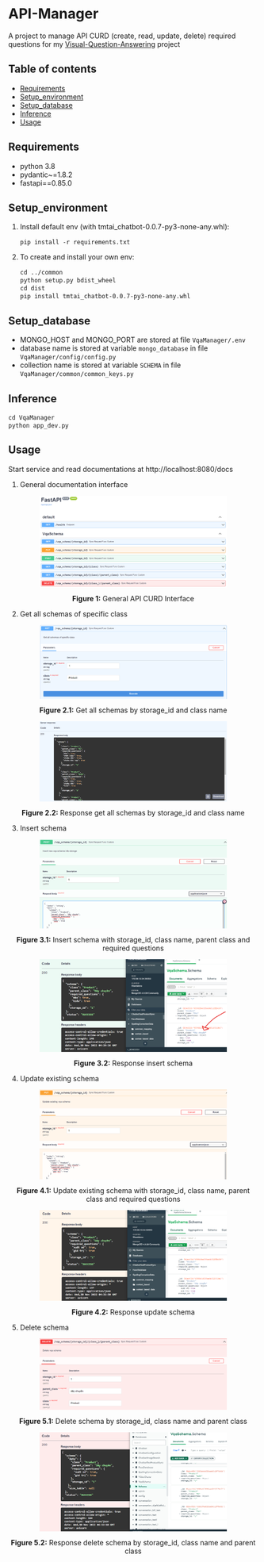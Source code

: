 # API-Manager

A project to manage API CURD (create, read, update, delete) required questions for my <a href="https://github.com/ToDuyHung/Visual-Question-Answering" target="_blank">Visual-Question-Answering</a> project

## Table of contents
* [Requirements](#requirements)
* [Setup_environment](#setup_environment)
* [Setup_database](#setup_database)
* [Inference](#inference)
* [Usage](#usage)

## Requirements

- python 3.8
- pydantic~=1.8.2
- fastapi==0.85.0

## Setup_environment

1. Install default env (with tmtai_chatbot-0.0.7-py3-none-any.whl):

    ```
    pip install -r requirements.txt
    ```

2. To create and install your own env:

    ```
    cd ../common
    python setup.py bdist_wheel
    cd dist
    pip install tmtai_chatbot-0.0.7-py3-none-any.whl
    ```

## Setup_database

- MONGO_HOST and MONGO_PORT are stored at file ```VqaManager/.env```
- database name is stored at variable ```mongo_database``` in file ```VqaManager/config/config.py```
- collection name is stored at variable ```SCHEMA``` in file ```VqaManager/common/common_keys.py```

## Inference
    cd VqaManager
    python app_dev.py

## Usage

Start service and read documentations at http://localhost:8080/docs

1. General documentation interface

<p align="center">
  <img style="width:75%" align="center" src="demo_image/api_interface.png" />
</p>
<p align="center">
  <b>Figure 1:</b> General API CURD Interface
</p>

2. Get all schemas of specific class

<p align="center">
  <img style="width:75%" align="center" src="demo_image/get_all.png" />
</p>
<p align="center">
  <b>Figure 2.1:</b> Get all schemas by storage_id and class name
</p>

<p align="center">
  <img style="width:75%" align="center" src="demo_image/response_get_all.png" />
</p>
<p align="center">
  <b>Figure 2.2:</b> Response get all schemas by storage_id and class name
</p>

3. Insert schema

<p align="center">
  <img style="width:75%" align="center" src="demo_image/insert.png" />
</p>
<p align="center">
  <b>Figure 3.1:</b> Insert schema with storage_id, class name, parent class and required questions
</p>

<p align="center">
  <img style="width:75%" align="center" src="demo_image/response_insert.png" />
</p>
<p align="center">
  <b>Figure 3.2:</b> Response insert schema
</p>

4. Update existing schema

<p align="center">
  <img style="width:75%" align="center" src="demo_image/update.png" />
</p>
<p align="center">
  <b>Figure 4.1:</b> Update existing schema with storage_id, class name, parent class and required questions
</p>

<p align="center">
  <img style="width:75%" align="center" src="demo_image/response_update.png" />
</p>
<p align="center">
  <b>Figure 4.2:</b> Response update schema
</p>

5. Delete schema

<p align="center">
  <img style="width:75%" align="center" src="demo_image/delete.png" />
</p>
<p align="center">
  <b>Figure 5.1:</b> Delete schema by storage_id, class name and parent class
</p>

<p align="center">
  <img style="width:75%" align="center" src="demo_image/response_delete.png" />
</p>
<p align="center">
  <b>Figure 5.2:</b> Response delete schema by storage_id, class name and parent class